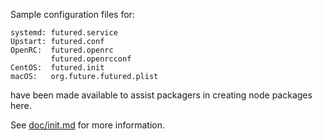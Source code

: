 Sample configuration files for:
```
systemd: futured.service
Upstart: futured.conf
OpenRC:  futured.openrc
         futured.openrcconf
CentOS:  futured.init
macOS:   org.future.futured.plist
```
have been made available to assist packagers in creating node packages here.

See [doc/init.md](../../doc/init.md) for more information.
